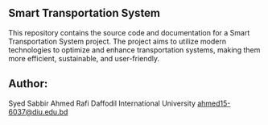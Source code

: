 Smart Transportation System
---------------------------
This repository contains the source code and documentation for a Smart Transportation System project.
The project aims to utilize modern technologies to optimize and enhance transportation systems, making them more efficient, sustainable, and user-friendly.

Author:
------
Syed Sabbir Ahmed Rafi
Daffodil International University
ahmed15-6037@diu.edu.bd

